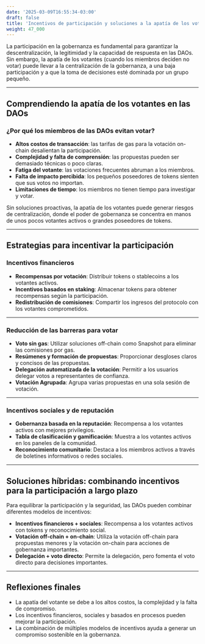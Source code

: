 ```yaml
---
date: '2025-03-09T16:55:34-03:00'
draft: false
title: 'Incentivos de participación y soluciones a la apatía de los votantes'
weight: 47_000
---
```


La participación en la gobernanza es fundamental para garantizar la descentralización, la legitimidad y la capacidad de respuesta en las DAOs. Sin embargo, la apatía de los votantes (cuando los miembros deciden no votar) puede llevar a la centralización de la gobernanza, a una baja participación y a que la toma de decisiones esté dominada por un grupo pequeño.

---

## **Comprendiendo la apatía de los votantes en las DAOs**

### **¿Por qué los miembros de las DAOs evitan votar?**

- **Altos costos de transacción**: las tarifas de gas para la votación on-chain desalientan la participación.
- **Complejidad y falta de comprensión**: las propuestas pueden ser demasiado técnicas o poco claras.
- **Fatiga del votante**: las votaciones frecuentes abruman a los miembros.
- **Falta de impacto percibida**: los pequeños poseedores de tokens sienten que sus votos no importan.
- **Limitaciones de tiempo**: los miembros no tienen tiempo para investigar y votar. 

Sin soluciones proactivas, la apatía de los votantes puede generar riesgos de centralización, donde el poder de gobernanza se concentra en manos de unos pocos votantes activos o grandes poseedores de tokens.

---

## **Estrategias para incentivar la participación**

### **Incentivos financieros**

- **Recompensas por votación**: Distribuir tokens o stablecoins a los votantes activos.
- **Incentivos basados ​​en staking**: Almacenar tokens para obtener recompensas según la participación.
- **Redistribución de comisiones**: Compartir los ingresos del protocolo con los votantes comprometidos.

---

### **Reducción de las barreras para votar**

- **Voto sin gas**: Utilizar soluciones off-chain como Snapshot para eliminar las comisiones por gas.
- **Resúmenes y formación de propuestas**: Proporcionar desgloses claros y concisos de las propuestas.
- **Delegación automatizada de la votación**: Permitir a los usuarios delegar votos a representantes de confianza. 
- **Votación Agrupada**: Agrupa varias propuestas en una sola sesión de votación.

---

### **Incentivos sociales y de reputación**

- **Gobernanza basada en la reputación**: Recompensa a los votantes activos con mejores privilegios.
- **Tabla de clasificación y gamificación**: Muestra a los votantes activos en los paneles de la comunidad.
- **Reconocimiento comunitario**: Destaca a los miembros activos a través de boletines informativos o redes sociales.

---

## **Soluciones híbridas: combinando incentivos para la participación a largo plazo**

Para equilibrar la participación y la seguridad, las DAOs pueden combinar diferentes modelos de incentivos:

- **Incentivos financieros + sociales**: Recompensa a los votantes activos con tokens y reconocimiento social.
- **Votación off-chain + on-chain**: Utiliza la votación off-chain para propuestas menores y la votación on-chain para acciones de gobernanza importantes. 
- **Delegación + voto directo**: Permite la delegación, pero fomenta el voto directo para decisiones importantes.

---

## **Reflexiones finales**

- La apatía del votante se debe a los altos costos, la complejidad y la falta de compromiso.
- Los incentivos financieros, sociales y basados ​​en procesos pueden mejorar la participación.
- La combinación de múltiples modelos de incentivos ayuda a generar un compromiso sostenible en la gobernanza.
